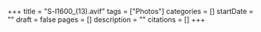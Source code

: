 +++
title = "S-l1600_(13).avif"
tags = ["Photos"]
categories = []
startDate = ""
draft = false
pages = []
description = ""
citations = []
+++
